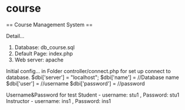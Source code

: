 # course
== Course Management System ==

Detail...
1. Database: db_course.sql
2. Default Page: index.php
3. Web server: apache

Initial config...
in Folder controller/connect.php for set up connect to database.
$dbi['server'] = "localhost";
$dbi['name'] = //Database name
$dbi['user'] = //username
$dbi['password'] = //password


Username&Password for test
Student - username: stu1 , Password: stu1
Instructor - username: ins1 , Password: ins1